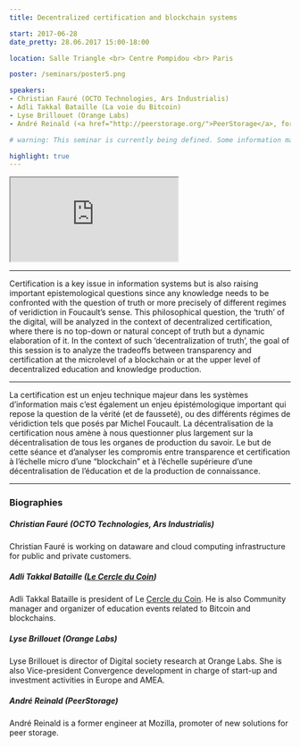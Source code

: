 ```yaml
---
title: Decentralized certification and blockchain systems

start: 2017-06-28
date_pretty: 28.06.2017 15:00-18:00

location: Salle Triangle <br> Centre Pompidou <br> Paris

poster: /seminars/poster5.png

speakers:
- Christian Fauré (OCTO Technologies, Ars Industrialis)
- Adli Takkal Bataille (La voie du Bitcoin)
- Lyse Brillouet (Orange Labs)
- André Reinald (<a href="http://peerstorage.org/">PeerStorage</a>, former Mozilla)

# warning: This seminar is currently being defined. Some information may change in the next days.

highlight: true
---
```


<div class="embed-responsive embed-responsive-4by3">
<iframe src='https://ldt.iri.centrepompidou.fr/ldtplatform/ldt/embed/v3/iframe?content_id=3eee0dac-5fd5-11e7-a150-00145ea4a2be&project_id=be2fdf18-5fd6-11e7-a150-00145ea4a2be&createannotation=True&createannotation_polemics=False&createannotation_annotation_types=chap,découpage&segments_annotation_types=chap,découpage&multisegments=True' seamless='seamless'></iframe>
</div>

---

Certification is a key issue in information systems but is also raising important epistemological questions since any knowledge needs to be confronted with the question of truth or more precisely of different regimes of veridiction in Foucault’s sense. This philosophical question, the ‘truth’ of the digital, will be analyzed in the context of decentralized certification, where there is no top-down or natural concept of truth but a dynamic elaboration of it. In the context of such ‘decentralization of truth’, the goal of this session is to analyze the tradeoffs between transparency and certification at the microlevel of a blockchain or at the upper level of decentralized education and knowledge production.

---

La certification est un enjeu technique majeur dans les systèmes d’information mais c’est également un enjeu épistémologique important qui repose la question de la vérité (et de fausseté), ou des différents régimes de véridiction tels que posés par Michel Foucault. La décentralisation de la certification nous amène à nous questionner plus largement sur la décentralisation de tous les organes de production du savoir. Le but de cette séance et d’analyser les compromis entre transparence et certification à l’échelle micro d’une “blockchain” et à l’échelle supérieure d’une décentralisation de l’éducation et de la production de connaissance.

---

### Biographies

##### Christian Fauré (OCTO Technologies, Ars Industrialis)

Christian Fauré is working on dataware and cloud computing infrastructure for public and private customers.

##### Adli Takkal Bataille ([Le Cercle du Coin](http://lecercleducoin.fr/))

Adli Takkal Bataille is president of Le [Cercle du Coin](http://lecercleducoin.fr/). He is also Community manager and organizer of education events related to Bitcoin and blockchains.

##### Lyse Brillouet (Orange Labs)

Lyse Brillouet is director of Digital society research at Orange Labs. She is also Vice-president Convergence development in charge of start-up and investment activities in Europe and AMEA.

##### André Reinald (PeerStorage)

André Reinald is a former engineer at Mozilla, promoter of new solutions for peer storage.
